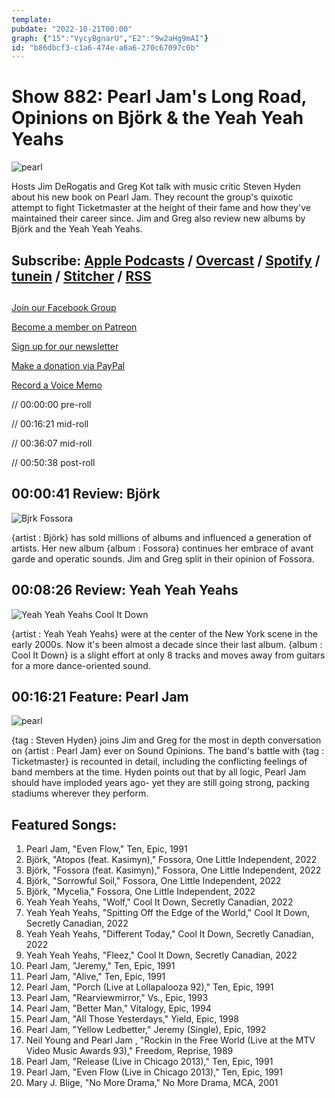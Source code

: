 ```yaml
---
template: 
pubdate: "2022-10-21T00:00"
graph: {"15":"VycyBgnarU","E2":"9w2aHg9mAI"}
id: "b86dbcf3-c1a6-474e-a6a6-270c67097c0b"
---
```






# Show 882: Pearl Jam's Long Road, Opinions on Björk & the Yeah Yeah Yeahs

![pearl](https://static.soundopinions.org/images/2022/long-road-pearl-jam-and-the-soundtrack-of-a-generation.jpeg)

Hosts Jim DeRogatis and Greg Kot talk with music critic Steven Hyden about his new book on Pearl Jam. They recount the group's quixotic attempt to fight Ticketmaster at the height of their fame and how they've maintained their career since. Jim and Greg also review new albums by Björk and the Yeah Yeah Yeahs. 



## Subscribe: [Apple Podcasts](https://itunes.apple.com/us/podcast/sound-opinions/id94793843) / [Overcast](https://overcast.fm/itunes94793843/sound-opinions) / [Spotify](https://open.spotify.com/show/1kNR8YL7TBrQuRxDdS4wtU) / [tunein](https://tunein.com/podcasts/Music-Podcasts/Sound-Opinions-p60273/) / [Stitcher](http://www.stitcher.com/podcast/sound-opinions) / [RSS](https://feeds.simplecast.com/Nn6fjnB0)



## 

[Join our Facebook Group](https://bit.ly/3sivr9T)

[Become a member on Patreon](https://bit.ly/3slWZvc)

[Sign up for our newsletter](https://bit.ly/3eEvRnG)

[Make a donation via PayPal](https://bit.ly/3dmt9lU)

[Record a Voice Memo](https://bit.ly/2RyD5Ah)

// 00:00:00 pre-roll

// 00:16:21 mid-roll

// 00:36:07 mid-roll

// 00:50:38 post-roll



## 00:00:41 Review: Björk

![Bjrk Fossora](https://static.soundopinions.org/assets/882/151.jpg)

{artist : Björk} has sold millions of albums and influenced a generation of artists. Her new album {album : Fossora} continues her embrace of avant garde and operatic sounds. Jim and Greg split in their opinion of Fossora.



## 00:08:26 Review: Yeah Yeah Yeahs

![Yeah Yeah Yeahs Cool It Down](https://static.soundopinions.org/assets/882/E212.jpg)

{artist : Yeah Yeah Yeahs} were at the center of the New York scene in the early 2000s. Now it's been almost a decade since their last album. {album : Cool It Down} is a slight effort at only 8 tracks and moves away from guitars for a more dance-oriented sound.



## 00:16:21 Feature: Pearl Jam

![pearl](https://static.soundopinions.org/images/2022/long-road-pearl-jam-and-the-soundtrack-of-a-generation.jpeg)

{tag : Steven Hyden} joins Jim and Greg for the most in depth conversation on {artist : Pearl Jam} ever on Sound Opinions. The band's battle with {tag : Ticketmaster} is recounted in detail, including the conflicting feelings of band members at the time. Hyden points out that by all logic, Pearl Jam should have imploded years ago- yet they are still going strong, packing stadiums wherever they perform.



## Featured Songs:

1. Pearl Jam, "Even Flow," Ten, Epic, 1991
2. Björk, "Atopos (feat. Kasimyn)," Fossora, One Little Independent, 2022
3. Björk, "Fossora (feat. Kasimyn)," Fossora, One Little Independent, 2022
4. Björk, "Sorrowful Soil," Fossora, One Little Independent, 2022
5. Björk, "Mycelia," Fossora, One Little Independent, 2022
6. Yeah Yeah Yeahs, "Wolf," Cool It Down, Secretly Canadian, 2022
7. Yeah Yeah Yeahs, "Spitting Off the Edge of the World," Cool It Down, Secretly Canadian, 2022
8. Yeah Yeah Yeahs, "Different Today," Cool It Down, Secretly Canadian, 2022
9. Yeah Yeah Yeahs, "Fleez," Cool It Down, Secretly Canadian, 2022
10. Pearl Jam, "Jeremy," Ten, Epic, 1991
11. Pearl Jam, "Alive," Ten, Epic, 1991
12. Pearl Jam, "Porch (Live at Lollapalooza 92)," Ten, Epic, 1991
13. Pearl Jam, "Rearviewmirror," Vs., Epic, 1993
14. Pearl Jam, "Better Man," Vitalogy, Epic, 1994
15. Pearl Jam, "All Those Yesterdays," Yield, Epic, 1998
16. Pearl Jam, "Yellow Ledbetter," Jeremy (Single), Epic, 1992
17. Neil Young and Pearl Jam , "Rockin in the Free World (Live at the MTV Video Music Awards 93)," Freedom, Reprise, 1989
18. Pearl Jam, "Release (Live in Chicago 2013)," Ten, Epic, 1991
19. Pearl Jam, "Even Flow (Live in Chicago 2013)," Ten, Epic, 1991
20. Mary J. Blige, "No More Drama," No More Drama, MCA, 2001